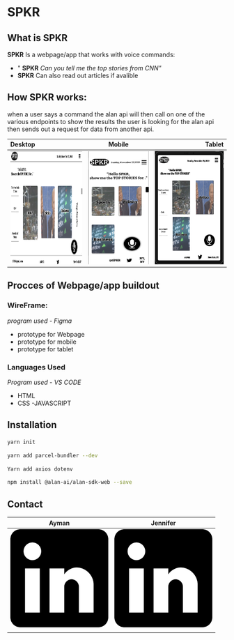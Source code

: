 # SPKR
## What is SPKR 
**SPKR** Is a webpage/app that works with voice commands:
- " **SPKR** *Can you tell me the top stories from CNN"*
- **SPKR** Can also read out articles if avalible 
 
 ## How SPKR works:
 when a user says a command the alan api will then call on one of the various endpoints to show the results the user is looking for 
 the alan api then sends out a request for data from another api. 
 
 

| Desktop      | Mobile         |Tablet         |
| :---         |     :---:      |          ---: |
| <img width="260" height="260" src='./Images/1pagepic.png'/> | <img width="220" height="260" src='./Images/mobile2.png'/>   |  <img width="260" height="260" src='./Images/Tablet.png'/>   |


 ## Procces of Webpage/app buildout 
 
  ### WireFrame:
  *program used - Figma*
   - prototype for Webpage 
   - prototype for mobile 
   - prototype for tablet 
   
   ### Languages Used 
   *Program used - VS CODE*
   - HTML 
   - CSS
   -JAVASCRIPT
   
## Installation
```zsh
yarn init
```
```zsh
yarn add parcel-bundler --dev
```
```zsh
Yarn add axios dotenv
```
```zsh
npm install @alan-ai/alan-sdk-web --save
```
 
## Contact






|   **Ayman**                                                                                                                                                        |  **Jennifer**                                                                                                                                                |
| ------------------------------------------------------------------------------------------------------------------------------------------------------------------------- | --------------------------------------------------------------------------------------------------------------------------------------------------------------- |
| [![LinkedIn](Images/linkedin.png)](https://www.linkedin.com/in/ayman-omer-b2429b1ab) |[![LinkedIn](Images/linkedin.png)](https://www.linkedin.com/in/jennifer-smith-14a8361b7/)  |
|                                                                                                                                                                           |                                                                                                                                                                 |

